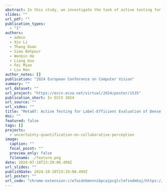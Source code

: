 ```yaml
---
abstract: In this study, we investigate the task of active testing for label-efficient evaluation, which aims to estimate a model's performance on an unlabeled test dataset with a limited annotation budget. Previous approaches relied on deep ensemble models to identify highly informative instances for labeling, but fell short in dense recognition tasks like segmentation and object detection due to their high computational costs. In this work, we present MetaAT, a simple yet effective approach that adapts a Vision Transformer as a Meta Model for active testing. Specifically, we introduce a region loss estimation head to identify challenging regions for more accurate and informative instance acquisition. More importantly, the design of MetaAT allows it to handle annotation granularity at the region level, significantly reducing annotation costs in dense recognition tasks. As a result, our approach demonstrates consistent and substantial performance improvements over five popular benchmarks compared with state-of-the-art methods. Notably, on the CityScapes dataset, MetaAT achieves a 1.36% error rate in performance estimation using only 0.07% of annotations, marking a 10X improvement over existing state-of-the-art methods. To the best of our knowledge, MetaAT represents the first framework for active testing of dense recognition tasks.
slides: ""
url_pdf: ""
publication_types:
  - "1"
authors:
  - admin
  - Xin Li
  - Thang Doan
  - Sima Behpour
  - Wenbin He
  - Liang Gou
  - Fei Miao
  - Liu Ren
author_notes: []
publication: "2024 European Conference on Computer Vision"
summary: ""
url_dataset: ""
url_project: "https://eccv.ecva.net/virtual/2024/poster/1535"
publication_short: In ECCV 2024
url_source: ""
url_video: ""
title: "MetaAT: Active Testing for Label-Efficient Evaluation of Dense Recognition Tasks"
doi: ""
featured: false
tags: []
projects:
  - uncertainty-quantification-on-collaborative-perception
image:
  caption: ""
  focal_point: ""
  preview_only: false
  filename: ./feature.png
date: 2024-07-18T23:29:00.499Z
url_slides: ""
publishDate: 2024-10-10T23:29:00.499Z
url_poster: ""
url_code: "chrome-extension://efaidnbmnnnibpcajpcglclefindmkaj/https://www.ecva.net/papers/eccv_2024/papers_ECCV/papers/10062.pdf"
---
```



